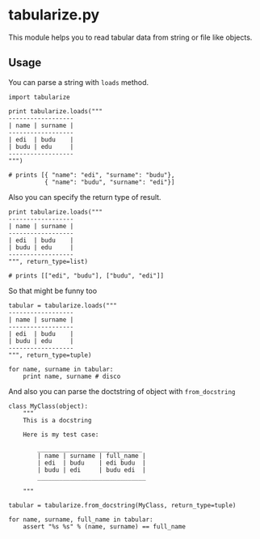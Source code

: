 tabularize.py
=============

This module helps you to read tabular data from string or file like objects.

Usage
-----

You can parse a string with `loads` method.

    import tabularize

    print tabularize.loads("""
    ------------------
    | name | surname |
    ------------------
    | edi  | budu    |
    | budu | edu     |
    ------------------
    """)

    # prints [{ "name": "edi", "surname": "budu"},
              { "name": "budu", "surname": "edi"}]


Also you can specify the return type of result.


    print tabularize.loads("""
    ------------------
    | name | surname |
    ------------------
    | edi  | budu    |
    | budu | edu     |
    ------------------
    """, return_type=list)

    # prints [["edi", "budu"], ["budu", "edi"]]

So that might be funny too

    tabular = tabularize.loads("""
    ------------------
    | name | surname |
    ------------------
    | edi  | budu    |
    | budu | edu     |
    ------------------
    """, return_type=tuple)

    for name, surname in tabular:
        print name, surname # disco

And also you can parse the doctstring of object with `from_docstring`

    class MyClass(object):
        """
        This is a docstring

        Here is my test case:

            _____________________________
            | name | surname | full_name |
            | edi  | budu    | edi budu  |
            | budu | edi     | budu edi  |
            ______________________________

        """

    tabular = tabularize.from_docstring(MyClass, return_type=tuple)

    for name, surname, full_name in tabular:
        assert "%s %s" % (name, surname) == full_name

